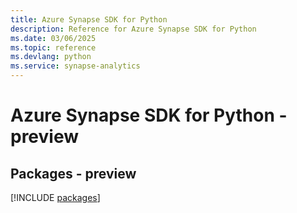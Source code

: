 ```yaml
---
title: Azure Synapse SDK for Python
description: Reference for Azure Synapse SDK for Python
ms.date: 03/06/2025
ms.topic: reference
ms.devlang: python
ms.service: synapse-analytics
---
```

# Azure Synapse SDK for Python - preview
## Packages - preview
[!INCLUDE [packages](synapse-index.md)]